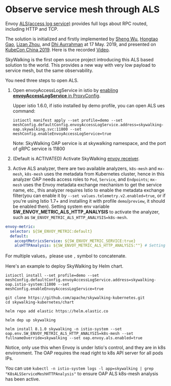 # Observe service mesh through ALS
Envoy [ALS(access log service)](https://www.envoyproxy.io/docs/envoy/latest/api-v2/service/accesslog/v2/als.proto) provides
full logs about RPC routed, including HTTP and TCP.

The solution is initialized and firstly implemented by [Sheng Wu](https://github.com/wu-sheng), [Hongtao Gao](https://github.com/hanahmily), [Lizan Zhou](https://github.com/lizan), 
and [Dhi Aurrahman](https://github.com/dio) at 17 May. 2019, 
and presented on [KubeCon China 2019](https://kccncosschn19eng.sched.com/event/NroB/observability-in-service-mesh-powered-by-envoy-and-apache-skywalking-sheng-wu-lizan-zhou-tetrate).
Here is the recorded [Video](https://www.youtube.com/watch?v=tERm39ju9ew).

SkyWalking is the first open source project introducing this ALS based solution to the world. This provides a new way with very low payload to service mesh, but the same observability.

You need three steps to open ALS.
1. Open envoyAccessLogService in istio by [enabling **envoyAccessLogService** in ProxyConfig](https://istio.io/docs/reference/config/istio.mesh.v1alpha1/#ProxyConfig).

    Upper istio 1.6.0, if istio installed by demo profile, you can open ALS ues command:
    ```
    istioctl manifest apply --set profile=demo --set meshConfig.defaultConfig.envoyAccessLogService.address=skywalking-oap.skywalking.svc:11800 --set meshConfig.enableEnvoyAccessLogService=true
    ```
    Note: SkyWalking OAP service is at skywalking namespace, and the port of gRPC service is 11800
    
2. (Default is ACTIVATED) Activate SkyWalking [envoy receiver](../backend/backend-receivers.md). 
3. Active ALS analyzer, there are two available analyzers, `k8s-mesh` and `mx-mesh`,
`k8s-mesh` uses the metadata from Kubernetes cluster, hence in this analyzer OAP needs access roles to `Pod`, `Service`, and `Endpoints`;
`mx-mesh` uses the Envoy metadata exchange mechanism to get the service name, etc.,
this analyzer requires Istio to enable the metadata exchange filter(you can enable it by
`--set values.telemetry.v2.enabled=true`, or if you're using Istio 1.7+ and installing it with profile `demo`/`preview`,
it should be enabled then).
Setting system env variable **SW_ENVOY_METRIC_ALS_HTTP_ANALYSIS** to activate the analyzer,
such as `SW_ENVOY_METRIC_ALS_HTTP_ANALYSIS=k8s-mesh`.
```yaml
envoy-metric:
  selector: ${SW_ENVOY_METRIC:default}
  default:
    acceptMetricsService: ${SW_ENVOY_METRIC_SERVICE:true}
    alsHTTPAnalysis: ${SW_ENVOY_METRIC_ALS_HTTP_ANALYSIS:""} # Setting the system env variable would override this. 
```
For multiple values，please use `,` symbol to concatenate.

Here's an example to deploy SkyWalking by Helm chart.

```
istioctl install --set profile=demo --set meshConfig.defaultConfig.envoyAccessLogService.address=skywalking-oap.istio-system:11800 --set meshConfig.enableEnvoyAccessLogService=true

git clone https://github.com/apache/skywalking-kubernetes.git
cd skywalking-kubernetes/chart

helm repo add elastic https://helm.elastic.co

helm dep up skywalking

helm install 8.1.0 skywalking -n istio-system --set oap.env.SW_ENVOY_METRIC_ALS_HTTP_ANALYSIS=k8s-mesh --set fullnameOverride=skywalking --set oap.envoy.als.enabled=true
```

Notice, only use this when Envoy is under Istio's control, and they are in k8s environment. The OAP requires the read right to k8s API server for all pods IPs.

You can use `kubectl -n istio-system logs -l app=skywalking | grep "K8sALSServiceMeshHTTPAnalysis"` to ensure OAP ALS k8s-mesh analysis has been active.
